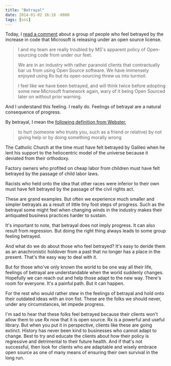 ```yaml
---
title: "Betrayal"
date: 2014-01-02 16:18 -0800
tags: [oss]
---
```

Today, I [read a comment](http://blogs.msdn.com/b/rxteam/archive/2014/01/01/reactive-extensions-2013-year-in-review.aspx#10486541) about a group of people who feel betrayed by the increase in code that Microsoft is releasing under an open source license.

> I and my team are really troubled by MS's apparent policy of Open-sourcing code from under our feet.
>
> We are in an industry with rather paranoid clients that contractually bar us from using Open Source software. We have immensely enjoyed using Rx but its open-sourcing threw us into turmoil.
>
> I feel like we have been betrayed, and will think twice before adopting some new Microsoft framework again, wary of it being Open Sourced later on without prior warning.

And I understand this feeling. I really do. Feelings of betrayal are a natural consequence of progress.

By betrayal, I mean the [following definition from Webster](http://www.merriam-webster.com/dictionary/betrayal),

> to hurt (someone who trusts you, such as a friend or relative) by not giving help or by doing something morally wrong

The Catholic Church at the time must have felt betrayed by Galileo when he lent his support to the heliocentric model of the universe because it deviated from their orthodoxy.

Factory owners who profited on cheap labor from children must have felt betrayed by the passage of child labor laws.

Racists who held onto the idea that other races were inferior to their own must have felt betrayed by the passage of the civil rights act.

These are grand examples. But often we experience much smaller and simpler betrayals as a result of little tiny foot steps of progress. Such as the betrayal some might feel when changing winds in the industry makes their antiquated business practices harder to sustain.

It's important to note, that betrayal does not imply progress. It can also result from regression. But doing the right thing always leads to some group feeling betrayed.

And what do we do about those who feel betrayed? It's easy to deride them as an anachronistic holdover from a past that no longer has a place in the present. That's the easy way to deal with it.

But for those who've only known the world to be one way all their life, feelings of betrayal are understandable when the world suddenly changes. Hopefully we can reach out and help those adapt to the new way. There's room for everyone. It's a painful path. But it can happen.

For the rest who would rather stew in the feelings of betrayal and hold onto their outdated ideas with an iron fist. These are the folks we should never, under any circumstances, let impede progress.

I'm sad to hear that these folks feel betrayed because their clients won't allow them to use Rx now that it is open source. Rx is a powerful and useful library. But when you put it in perspective, clients like these are going extinct. History has never been kind to businesses who cannot adapt to change. Best to try and educate the clients about how their policy is regressive and detrimental to their future health. And if that's not successful, then look for clients who are adaptable and wisely embrace open source as one of many means of ensuring their own survival in the long run.
